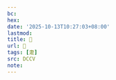 ```yaml
---
bc:
hex:
date: '2025-10-13T10:27:03+08:00'
lastmod:
title: 􃮀
url: 􃮀
tags: [疌]
src: DCCV
note:
---
```

